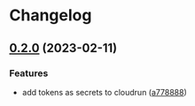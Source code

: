 # Changelog

## [0.2.0](https://github.com/cLLiMate/cLLiMate/compare/api-v0.1.0...api-v0.2.0) (2023-02-11)


### Features

* add tokens as secrets to cloudrun ([a778888](https://github.com/cLLiMate/cLLiMate/commit/a7788882b937fb576acb9145230dfd50036193fe))
